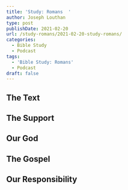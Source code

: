 ```yaml
---
title: 'Study: Romans  '
author: Joseph Louthan
type: post
publishDate: 2021-02-20
url: /study-romans/2021-02-20-study-romans/
categories:
  - Bible Study
  - Podcast
tags:
  - 'Bible Study: Romans'
  - Podcast
draft: false
---
```

## The Text

## The Support

## Our God

## The Gospel

## Our Responsibility

